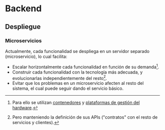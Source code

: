 # Backend

## Despliegue

### Microservicios

Actualmente, cada funcionalidad se despliega en un servidor separado (microservicio), lo cual facilita:

- Escalar horizontalmente cada funcionalidad en función de su demanda[^1].
- Construir cada funcionalidad con la tecnología más adecuada, y evolucionarlas independientemente del resto[^2].
- Evitar que los problemas en un microservicio afecten al resto del sistema, el cual puede seguir dando el servicio básico.

<object type="image/svg+xml" data="./files/img/microservices.excalidraw.svg" width="100%"></object>

[^1]: Para ello se utilizan [contenedores](../../intro/docker/docker.html) y [plataformas de gestión del hardware](../../intro/docker/orquestacion.html).

[^2]: Pero manteniendo la definición de sus APIs ("contratos" con el resto de servicios y clientes).